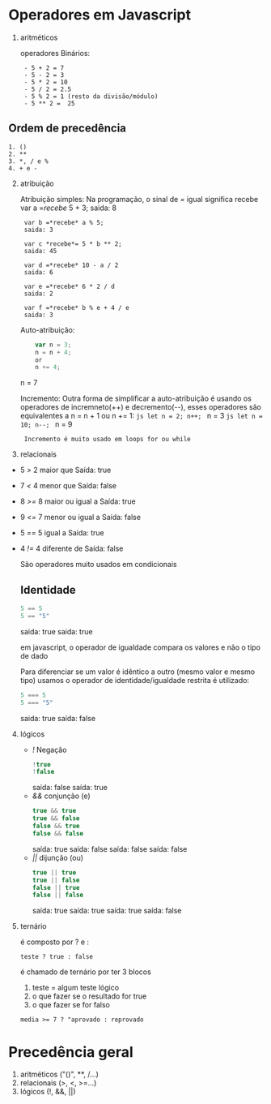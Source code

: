 # Operadores em Javascript

1. aritméticos

    operadores Binários:

        - 5 + 2 = 7 
        - 5 - 2 = 3
        - 5 * 2 = 10
        - 5 / 2 = 2.5
        - 5 % 2 = 1 (resto da divisão/módulo)
        - 5 ** 2 =  25

## Ordem de precedência
    1. ()
    2. **
    3. *, / e %
    4. + e -

2. atribuição   

    Atribuição simples:
        Na programação, o sinal de *=* igual significa recebe
        var a =*recebe* 5 + 3;
        saida: 8

        var b =*recebe* a % 5;
        saida: 3 

        var c *recebe*= 5 * b ** 2;
        saida: 45 

        var d =*recebe* 10 - a / 2
        saida: 6
        
        var e =*recebe* 6 * 2 / d
        saida: 2

        var f =*recebe* b % e + 4 / e 
        saida: 3

    Auto-atribuição: 
    ```js
        var n = 3;
        n = n + 4;
        or
        n += 4;
    ```
    n = 7

    Incremento:
        Outra forma de simplificar a auto-atribuição é usando os operadores de incremneto(++) e decremento(--), esses operadores são equivalentes a n = n + 1 ou n += 1:
        ```js
        let n = 2;
        n++;
        ``` 
        n = 3
        ```js
        let n = 10;
        n--;
        ```
        n = 9

        Incremento é muito usado em loops for ou while

3. relacionais

- 5 *>* 2  maior que
    Saída: true
- 7 *<* 4 menor que
    Saída: false
- 8 *>=* 8 maior ou igual a
    Saída: true
- 9 *<=* 7 menor ou igual a
    Saída: false
- 5 *==* 5 igual a
    Saída: true
- 4 *!=* 4 diferente de
    Saída: false

    São operadores muito usados em condicionais

    ## Identidade
    ```js
    5 == 5
    5 == "5"
    ```
    saida: true
    saida: true

    em javascript, o operador de igualdade compara os valores e não o tipo de dado

    Para diferenciar se um valor é idêntico a outro (mesmo valor e mesmo tipo) usamos o operador de identidade/igualdade restrita é utilizado:
    ```js
    5 === 5
    5 === "5"
    ```
    saida: true
    saída: false

4. lógicos

    - *!*
        Negação
        ```js
        !true
        !false
        ```
        saída: false
        saída: true
    - *&&*
        conjunção (e)
        ```js
        true && true
        true && false
        false && true
        false && false
        ```
        saída: true
        saída: false
        saída: false
        saída: false
    - *||*
        dijunção (ou)
        ```js
        true || true
        true || false
        false || true
        false || false
        ```
        saída: true
        saída: true
        saída: true
        saída: false

5. ternário

    é composto por ? e :

    ``teste ? true : false``

    é chamado de ternário por ter 3 blocos 

    1. teste = algum teste lógico 
    2. o que fazer se o resultado for true
    3. o que fazer se for falso

    `media >= 7 ? "aprovado : reprovado`
# Precedência geral 

1. aritméticos ("()", **, /...)
2. relacionais (>, <, >=...)
3. lógicos (!, &&, ||)